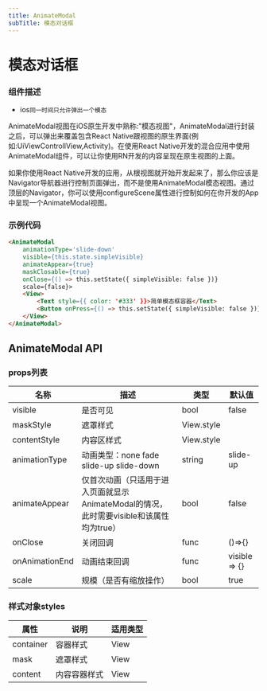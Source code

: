 ```yaml
---
title: AnimateModal
subTitle: 模态对话框
---
```


# 模态对话框

### 组件描述
- ios`同一时间只允许弹出一个模态`

AnimateModal视图在iOS原生开发中熟称:"模态视图"，AnimateModal进行封装之后，可以弹出来覆盖包含React Native跟视图的原生界面(例如:UiViewControllView,Activity)。在使用React Native开发的混合应用中使用AnimateModal组件，可以让你使用RN开发的内容呈现在原生视图的上面。

如果你使用React Native开发的应用，从根视图就开始开发起来了，那么你应该是Navigator导航器进行控制页面弹出，而不是使用AnimateModal模态视图。通过顶层的Navigator，你可以使用configureScene属性进行控制如何在你开发的App中呈现一个AnimateModal视图。

### 示例代码
```html
<AnimateModal
	animationType='slide-down'
	visible={this.state.simpleVisible}
	animateAppear={true}
	maskClosable={true}
	onClose={() => this.setState({ simpleVisible: false })}
	scale={false}>
	<View>
		<Text style={{ color: '#333' }}>简单模态框容器</Text>
		<Button onPress={() => this.setState({ simpleVisible: false })}>关闭</Button>
	</View>
</AnimateModal>
```

## AnimateModal API

### props列表

| 名称 | 描述 | 类型 | 默认值 |
|------|------|------|-------------|
| visible | 是否可见 | bool | false |
| maskStyle | 遮罩样式 | View.style |  |
| contentStyle | 内容区样式 | View.style |  |
| animationType | 动画类型：none fade slide-up slide-down | string | slide-up |
| animateAppear | 仅首次动画（只适用于进入页面就显示AnimateModal的情况，此时需要visible和该属性均为true） | bool | false|
| onClose | 关闭回调 | func | ()=>{}|
| onAnimationEnd | 动画结束回调 | func | visible => {}|
| scale | 规模（是否有缩放操作）| bool | true |

### 样式对象styles

属性 | 说明 | 适用类型
----|-----|------
| container | 容器样式 | View |
| mask | 遮罩样式 | View |
| content | 内容容器样式 | View |
